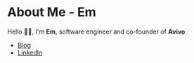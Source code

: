 # About Me - Em

Hello 👋🏻, I'm **Em**, software engineer and co-founder of **Avivo**.

 - [Blog]([url](https://edebarros.ca/))
 - [LinkedIn](https://www.linkedin.com/in/emma-de-barros/)
